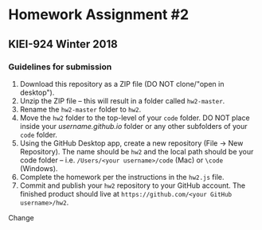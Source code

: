 # Homework Assignment #2
## KIEI-924 Winter 2018

### Guidelines for submission

1. Download this repository as a ZIP file (DO NOT clone/"open in desktop").
2. Unzip the ZIP file – this will result in a folder called `hw2-master`.
3. Rename the `hw2-master` folder to `hw2`.
4. Move the `hw2` folder to the top-level of your `code` folder. DO NOT place inside your _username.github.io_ folder or any other subfolders of your `code` folder.
5. Using the GitHub Desktop app, create a new repository (File -> New Repository). The name should be `hw2` and the local path should be your code folder – i.e. `/Users/<your username>/code` (Mac) or `\code` (Windows).
6. Complete the homework per the instructions in the `hw2.js` file.
7. Commit and publish your `hw2` repository to your GitHub account. The finished product should live at `https://github.com/<your GitHub username>/hw2`.

Change
